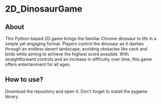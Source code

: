 # 2D_DinosaurGame
## About
This Python-based 2D game brings the familiar Chrome dinosaur to life in a simple yet engaging format. Players control the dinosaur as it dashes through an endless desert landscape, avoiding obstacles like cacti and birds while aiming to achieve the highest score possible. With straightforward controls and an increase in difficulty over time, this game offers entertainment for all ages. 
## How to use?
Download the repository and open it. Don't forget to install the pygame library.
